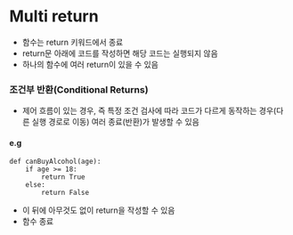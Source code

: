 # Multi return
* 함수는 return 키워드에서 종료
* return문 아래에 코드를 작성하면 해당 코드는 실행되지 않음
* 하나의 함수에 여러 return이 있을 수 있음

### 조건부 반환(Conditional Returns)
- 제어 흐름이 있는 경우, 즉 특정 조건 검사에 따라 코드가 다르게 동작하는 경우(다른 실행 경로로 이동) 여러 종료(반환)가 발생할 수 있음

#### e.g
```
def canBuyAlcohol(age):
    if age >= 18:
        return True
    else:
        return False
```
- 이 뒤에 아무것도 없이 return을 작성할 수 있음
- 함수 종료

